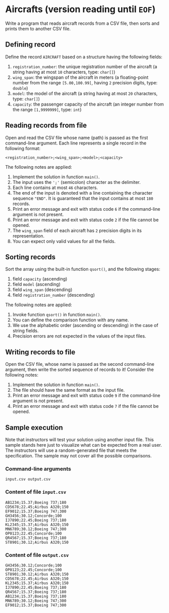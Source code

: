 # Aircrafts (version reading until `EOF`)

Write a program that reads aircraft records from a CSV file, then sorts and prints them to another CSV file.

## Defining record

Define the record `AIRCRAFT` based on a structure having the following fields:

1. `registration_number`: the unique registration number of the aircraft (a string having at most `10` characters, type: `char[]`)
1. `wing_span`: the wingspan of the aircraft in meters (a floating-point number from the range `[5.00,100.99]`, having `2` precision digits, type: `double`)
1. `model`: the model of the aircraft (a string having at most `20` characters, type: `char[]`)
1. `capacity`: the passenger capacity of the aircraft (an integer number from the range `[1,9999999]`, type: `int`)

## Reading records from file

Open and read the CSV file whose name (path) is passed as the first command-line argument. Each line represents a single record in the following format:

```
<registration_number>;<wing_span>;<model>;<capacity>
```

The following notes are applied:

1. Implement the solution in function `main()`.
1. The input uses the `';'` (semicolon) character as the delimiter.
1. Each line contains at most `46` characters.
1. The end of the input is denoted with a line containing the character sequence `"END"`. It is guaranteed that the input contains at most `180` records.
1. Print an error message and exit with status code `6` if the command-line argument is not present.
1. Print an error message and exit with status code `2` if the file cannot be opened.
1. The `wing_span` field of each aircraft has `2` precision digits in its representation.
1. You can expect only valid values for all the fields.

## Sorting records

Sort the array using the built-in function `qsort()`, and the following stages:

1. field `capacity` (ascending)
1. field `model` (ascending)
1. field `wing_span` (descending)
1. field `registration_number` (descending)

The following notes are applied:

1. Invoke function `qsort()` in function `main()`.
1. You can define the comparison function with any name.
1. We use the alphabetic order (ascending or descending) in the case of string fields.
1. Precision errors are not expected in the values of the input files.

## Writing records to file

Open the CSV file, whose name is passed as the second command-line argument, then write the sorted sequence of records to it! Consider the following notes:

1. Implement the solution in function `main()`.
1. The file should have the same format as the input file.
1. Print an error message and exit with status code `9` if the command-line argument is not present.
1. Print an error message and exit with status code `7` if the file cannot be opened.

## Sample execution

<div class="alert alert-warning">
Note that instructors will test your solution using another input file. This sample stands here just to visualize what can be expected from a real user. The instructors will use a random-generated file that meets the specification. The sample may not cover all the possible comparisons.
</div>

### Command-line arguments

```
input.csv output.csv
```

### Content of file `input.csv`

```
AB1234;15.37;Boeing 737;180
CD5678;22.45;Airbus A320;150
EF9012;15.37;Boeing 747;300
GH3456;30.12;Concorde;100
IJ7890;22.45;Boeing 737;180
KL2345;15.37;Airbus A320;150
MN6789;30.12;Boeing 747;300
OP0123;22.45;Concorde;100
QR4567;15.37;Boeing 737;180
ST8901;30.12;Airbus A320;150
```

### Content of file `output.csv`

```
GH3456;30.12;Concorde;100
OP0123;22.45;Concorde;100
ST8901;30.12;Airbus A320;150
CD5678;22.45;Airbus A320;150
KL2345;15.37;Airbus A320;150
IJ7890;22.45;Boeing 737;180
QR4567;15.37;Boeing 737;180
AB1234;15.37;Boeing 737;180
MN6789;30.12;Boeing 747;300
EF9012;15.37;Boeing 747;300
```

